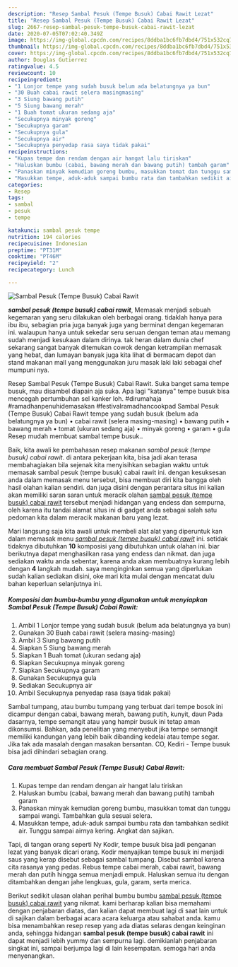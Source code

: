 ```yaml
---
description: "Resep Sambal Pesuk (Tempe Busuk) Cabai Rawit Lezat"
title: "Resep Sambal Pesuk (Tempe Busuk) Cabai Rawit Lezat"
slug: 2667-resep-sambal-pesuk-tempe-busuk-cabai-rawit-lezat
date: 2020-07-05T07:02:40.349Z
image: https://img-global.cpcdn.com/recipes/8ddba1bc6fb7dbd4/751x532cq70/sambal-pesuk-tempe-busuk-cabai-rawit-foto-resep-utama.jpg
thumbnail: https://img-global.cpcdn.com/recipes/8ddba1bc6fb7dbd4/751x532cq70/sambal-pesuk-tempe-busuk-cabai-rawit-foto-resep-utama.jpg
cover: https://img-global.cpcdn.com/recipes/8ddba1bc6fb7dbd4/751x532cq70/sambal-pesuk-tempe-busuk-cabai-rawit-foto-resep-utama.jpg
author: Douglas Gutierrez
ratingvalue: 4.5
reviewcount: 10
recipeingredient:
- "1 Lonjor tempe yang sudah busuk belum ada belatungnya ya bun"
- "30 Buah cabai rawit selera masingmasing"
- "3 Siung bawang putih"
- "5 Siung bawang merah"
- "1 Buah tomat ukuran sedang aja"
- "Secukupnya minyak goreng"
- "Secukupnya garam"
- "Secukupnya gula"
- "Secukupnya air"
- "Secukupnya penyedap rasa saya tidak pakai"
recipeinstructions:
- "Kupas tempe dan rendam dengan air hangat lalu tiriskan"
- "Haluskan bumbu (cabai, bawang merah dan bawang putih) tambah garam"
- "Panaskan minyak kemudian goreng bumbu, masukkan tomat dan tunggu sampai wangi. Tambahkan gula sesuai selera."
- "Masukkan tempe, aduk-aduk sampai bumbu rata dan tambahkan sedikit air. Tunggu sampai airnya kering. Angkat dan sajikan."
categories:
- Resep
tags:
- sambal
- pesuk
- tempe

katakunci: sambal pesuk tempe 
nutrition: 194 calories
recipecuisine: Indonesian
preptime: "PT31M"
cooktime: "PT46M"
recipeyield: "2"
recipecategory: Lunch

---
```



![Sambal Pesuk (Tempe Busuk) Cabai Rawit](https://img-global.cpcdn.com/recipes/8ddba1bc6fb7dbd4/751x532cq70/sambal-pesuk-tempe-busuk-cabai-rawit-foto-resep-utama.jpg)

<b><i>sambal pesuk (tempe busuk) cabai rawit</i></b>, Memasak menjadi sebuah kegemaran yang seru dilakukan oleh berbagai orang. tidaklah hanya para ibu ibu, sebagian pria juga banyak juga yang berminat dengan kegemaran ini. walaupun hanya untuk sekedar seru seruan dengan teman atau memang sudah menjadi kesukaan dalam dirinya. tak heran dalam dunia chef sekarang sangat banyak ditemukan cowok dengan ketrampilan memasak yang hebat, dan lumayan banyak juga kita lihat di bermacam depot dan stand makanan mall yang menggunakan juru masak laki laki sebagai chef mumpuni nya.

Resep Sambal Pesuk (Tempe Busuk) Cabai Rawit. Suka banget sama tempe busuk, mau disambel diapain aja suka. Apa lagi &#34;katanya&#34; tempe busuk bisa mencegah pertumbuhan sel kanker loh. #dirumahaja #ramadhanpenuhidemasakan #festivalramadhancookpad Sambal Pesuk (Tempe Busuk) Cabai Rawit tempe yang sudah busuk (belum ada belatungnya ya bun) • cabai rawit (selera masing-masing) • bawang putih • bawang merah • tomat (ukuran sedang aja) • minyak goreng • garam • gula Resep mudah membuat sambal tempe busuk..

Baik, kita awali ke pembahasan resep makanan <i>sambal pesuk (tempe busuk) cabai rawit</i>. di antara pekerjaan kita, bisa jadi akan terasa membahagiakan bila sejenak kita menyisihkan sebagian waktu untuk memasak sambal pesuk (tempe busuk) cabai rawit ini. dengan kesuksesan anda dalam memasak menu tersebut, bisa membuat diri kita bangga oleh hasil olahan kalian sendiri. dan juga disini dengan perantara situs ini kalian akan memiliki saran saran untuk meracik olahan <u>sambal pesuk (tempe busuk) cabai rawit</u> tersebut menjadi hidangan yang endess dan sempurna, oleh karena itu tandai alamat situs ini di gadget anda sebagai salah satu pedoman kita dalam meracik makanan baru yang lezat.


Mari langsung saja kita awali untuk membeli alat alat yang diperuntuk kan dalam memasak menu <u><i>sambal pesuk (tempe busuk) cabai rawit</i></u> ini. setidak tidaknya dibutuhkan <b>10</b> komposisi yang dibutuhkan untuk olahan ini. biar berikutnya dapat menghasilkan rasa yang endess dan nikmat. dan juga sediakan waktu anda sebentar, karena anda akan membuatnya kurang lebih dengan <b>4</b> langkah mudah. saya menginginkan semua yang diperlukan sudah kalian sediakan disini, oke mari kita mulai dengan mencatat dulu bahan keperluan selanjutnya ini.

<!--inarticleads1-->

##### Komposisi dan bumbu-bumbu yang digunakan untuk menyiapkan Sambal Pesuk (Tempe Busuk) Cabai Rawit:

1. Ambil 1 Lonjor tempe yang sudah busuk (belum ada belatungnya ya bun)
1. Gunakan 30 Buah cabai rawit (selera masing-masing)
1. Ambil 3 Siung bawang putih
1. Siapkan 5 Siung bawang merah
1. Siapkan 1 Buah tomat (ukuran sedang aja)
1. Siapkan Secukupnya minyak goreng
1. Siapkan Secukupnya garam
1. Gunakan Secukupnya gula
1. Sediakan Secukupnya air
1. Ambil Secukupnya penyedap rasa (saya tidak pakai)


Sambal tumpang, atau bumbu tumpang yang terbuat dari tempe bosok ini dicampur dengan cabai, bawang merah, bawang putih, kunyit, daun Pada dasarnya, tempe semangit atau yang hampir busuk ini tetap aman dikonsumsi. Bahkan, ada penelitian yang menyebut jika tempe semangit memiliki kandungan yang lebih baik dibanding kedelai atau tempe segar. Jika tak ada masalah dengan masakan bersantan. CO, Kediri - Tempe busuk bisa jadi dihindari sebagian orang. 

<!--inarticleads2-->

##### Cara membuat Sambal Pesuk (Tempe Busuk) Cabai Rawit:

1. Kupas tempe dan rendam dengan air hangat lalu tiriskan
1. Haluskan bumbu (cabai, bawang merah dan bawang putih) tambah garam
1. Panaskan minyak kemudian goreng bumbu, masukkan tomat dan tunggu sampai wangi. Tambahkan gula sesuai selera.
1. Masukkan tempe, aduk-aduk sampai bumbu rata dan tambahkan sedikit air. Tunggu sampai airnya kering. Angkat dan sajikan.


Tapi, di tangan orang seperti Ny Kodir, tempe busuk bisa jadi penganan lezat yang banyak dicari orang. Kodir menyajikan tempe busuk ini menjadi saus yang kerap disebut sebagai sambal tumpang. Disebut sambal karena cita rasanya yang pedas. Rebus tempe cabai merah, cabai rawit, bawang merah dan putih hingga semua menjadi empuk. Haluskan semua itu dengan ditambahkan dengan jahe lengkuas, gula, garam, serta merica. 

Berikut sedikit ulasan olahan perihal bumbu bumbu <u>sambal pesuk (tempe busuk) cabai rawit</u> yang nikmat. kami berharap kalian bisa memahami dengan penjabaran diatas, dan kalian dapat membuat lagi di saat lain untuk di sajikan dalam berbagai acara acara keluarga atau sahabat anda. kamu bisa menambahkan resep resep yang ada diatas selaras dengan keinginan anda, sehingga hidangan <b>sambal pesuk (tempe busuk) cabai rawit</b> ini dapat menjadi lebih yummy dan sempurna lagi. demikianlah penjabaran singkat ini, sampai berjumpa lagi di lain kesempatan. semoga hari anda menyenangkan.
